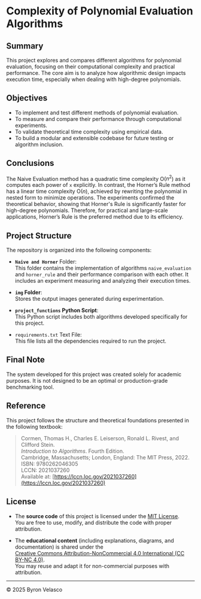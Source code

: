 # **Complexity of Polynomial Evaluation Algorithms**

## **Summary**

This project explores and compares different algorithms for polynomial evaluation, focusing on their computational complexity and practical performance. The core aim is to analyze how algorithmic design impacts execution time, especially when dealing with high-degree polynomials.

## **Objectives**

- To implement and test different methods of polynomial evaluation.
- To measure and compare their performance through computational experiments.
- To validate theoretical time complexity using empirical data.
- To build a modular and extensible codebase for future testing or algorithm inclusion.

## **Conclusions**

The Naive Evaluation method has a quadratic time complexity O($n^2$) as it computes each power of `x` explicitly. In contrast, the Horner’s Rule method has a linear time complexity O($n$), achieved by rewriting the polynomial in nested form to minimize operations. The experiments confirmed the theoretical behavior, showing that Horner's Rule is significantly faster for high-degree polynomials. Therefore, for practical and large-scale applications, Horner’s Rule is the preferred method due to its efficiency.

## **Project Structure**

The repository is organized into the following components:

- **`Naive and Horner`** Folder:  
  This folder contains the implementation of algorithms `naive_evaluation` and `horner_rule` and their performance comparison with each other. It includes an experiment measuring and analyzing their execution times.

- **`img` Folder**:  
  Stores the output images generated during experimentation.

- **`project_functions` Python Script**:  
  This Python script includes both algorithms developed specifically for this project.

- `requirements.txt` Text File:   
  This file lists all the dependencies required to run the project.

## **Final Note**

The system developed for this project was created solely for academic purposes. It is not designed to be an optimal or production-grade benchmarking tool.

## **Reference**

This project follows the structure and theoretical foundations presented in the following textbook:

> Cormen, Thomas H., Charles E. Leiserson, Ronald L. Rivest, and Clifford Stein.  
> *Introduction to Algorithms*. Fourth Edition.  
> Cambridge, Massachusetts; London, England: The MIT Press, 2022.  
> ISBN: 9780262046305  
> LCCN: 2021037260  
> Available at: [https://lccn.loc.gov/2021037260](https://lccn.loc.gov/2021037260)

## **License**

- The **source code** of this project is licensed under the [MIT License](./LICENSE).  
  You are free to use, modify, and distribute the code with proper attribution.

- The **educational content** (including explanations, diagrams, and documentation) is shared under the  
  [Creative Commons Attribution-NonCommercial 4.0 International (CC BY-NC 4.0)](https://creativecommons.org/licenses/by-nc/4.0/).  
  You may reuse and adapt it for non-commercial purposes with attribution.

---

© 2025 Byron Velasco